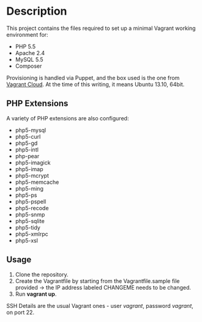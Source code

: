 # Description

This project contains the files required to set up a minimal Vagrant working environment for:

* PHP 5.5
* Apache 2.4
* MySQL 5.5
* Composer 

Provisioning is handled via Puppet, and the box used is the one from [Vagrant Cloud](https://vagrantcloud.com/petrepatrasc/php-standard-edition). At the time of this writing, it means Ubuntu 13.10, 64bit.

## PHP Extensions

A variety of PHP extensions are also configured: 

- php5-mysql 
- php5-curl 
- php5-gd 
- php5-intl 
- php-pear 
- php5-imagick 
- php5-imap 
- php5-mcrypt 
- php5-memcache 
- php5-ming 
- php5-ps 
- php5-pspell 
- php5-recode 
- php5-snmp 
- php5-sqlite 
- php5-tidy 
- php5-xmlrpc 
- php5-xsl
 
## Usage

1. Clone the repository.
2. Create the Vagrantfile by starting from the Vagrantfile.sample file provided -> the IP address labeled CHANGEME needs to be changed.
3. Run **vagrant up**.

SSH Details are the usual Vagrant ones - user *vagrant*, password *vagrant*, on port 22.